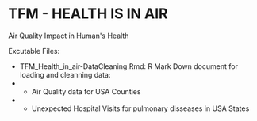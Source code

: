 # TFM - HEALTH IS IN AIR
Air Quality Impact in Human's Health

Excutable Files:
 * TFM_Health_in_air-DataCleaning.Rmd: R Mark Down document for loading and cleanning data:
 *  - Air Quality data for USA Counties
 *  - Unexpected Hospital Visits for pulmonary disseases in USA States
